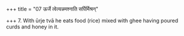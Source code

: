 +++
title = "07 ऊर्जे त्वेत्यन्नमश्नाति सर्पिर्मिश्रन्"

+++
7. With ūrje tvā he eats food (rice) mixed with ghee having poured curds and honey in it.

